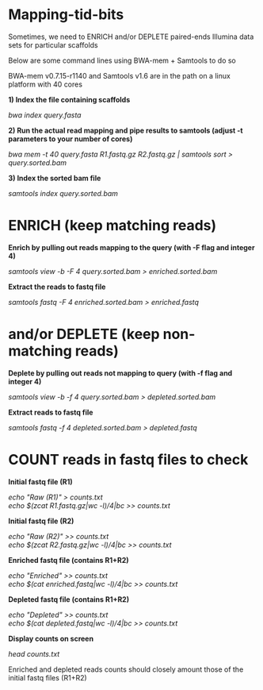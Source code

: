 # Mapping-tid-bits

Sometimes, we need to ENRICH and/or DEPLETE paired-ends Illumina data sets for particular scaffolds<br/>

Below are some command lines using BWA-mem + Samtools to do so<br/>

BWA-mem v0.7.15-r1140 and Samtools v1.6 are in the path on a linux platform with 40 cores<br/>

**1) Index the file containing scaffolds**

*bwa index query.fasta*

**2) Run the actual read mapping and pipe results to samtools (adjust -t parameters to your number of cores)**

*bwa mem -t 40 query.fasta R1.fastq.gz R2.fastq.gz | samtools sort > query.sorted.bam*

**3) Index the sorted bam file**

*samtools index query.sorted.bam*

# ENRICH (keep matching reads)
**Enrich by pulling out reads mapping to the query (with -F flag and integer 4)**

*samtools view -b -F 4 query.sorted.bam > enriched.sorted.bam*

**Extract the reads to fastq file**

*samtools fastq -F 4 enriched.sorted.bam > enriched.fastq*

# and/or DEPLETE (keep non-matching reads)
**Deplete by pulling out reads not mapping to query (with -f flag and integer 4)**

*samtools view -b -f 4 query.sorted.bam > depleted.sorted.bam*

**Extract reads to fastq file**

*samtools fastq -f 4 depleted.sorted.bam > depleted.fastq*

# COUNT reads in fastq files to check
**Initial fastq file (R1)**<br/>

*echo "Raw (R1)" > counts.txt*<br/>
*echo $(zcat R1.fastq.gz|wc -l)/4|bc >> counts.txt*<br/>

**Initial fastq file (R2)**<br/>

*echo "Raw (R2)" >> counts.txt*<br/>
*echo $(zcat R2.fastq.gz|wc -l)/4|bc >> counts.txt*<br/>

**Enriched fastq file (contains R1+R2)**<br/>

*echo "Enriched" >> counts.txt*<br/>
*echo $(cat enriched.fastq|wc -l)/4|bc >> counts.txt*<br/>

**Depleted fastq file (contains R1+R2)**<br/>

*echo "Depleted" >> counts.txt*<br/>
*echo $(cat depleted.fastq|wc -l)/4|bc >> counts.txt*<br/>

**Display counts on screen**<br/>

*head counts.txt*<br/>

Enriched and depleted reads counts should closely amount those of the initial fastq files (R1+R2) 




